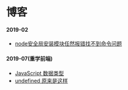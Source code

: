 # 博客

#### 2019-02

+ [node安全局安装模块任然报错找不到命令问题](2019/node-err.md)

#### 2019-07(重学前端)

+ [JavaScript 数据类型](2019/js-start.md)
+ [undefined 原来是这样](2019/js-undefined.md)
